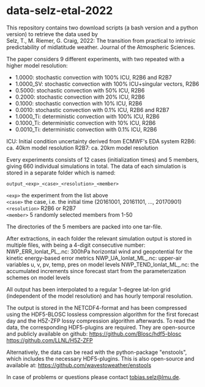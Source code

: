 # data-selz-etal-2022
This repository contains two download scripts (a bash version and a python version) to retrieve the data used by  
Selz, T., M. Riemer, G. Craig, 2022: The transition from practical to intrinsic predictability of midlatitude weather. Journal of the Atmospheric Sciences.

The paper considers 9 different experiments, with two repeated with a higher model resolution:
- 1.0000:    stochastic convection with 100% ICU, R2B6 and R2B7
- 1.0000_SV: stochastic convection with 100% ICU+singular vectors, R2B6
- 0.5000:    stochastic convection with  50% ICU, R2B6
- 0.2000:    stochastic convection with  20% ICU, R2B6
- 0.1000:    stochastic convection with  10% ICU, R2B6
- 0.0010:    stochastic convection with 0.1% ICU, R2B6 and R2B7
- 1.0000_Ti: deterministic convection with 100% ICU, R2B6
- 0.1000_Ti: deterministic convection with  10% ICU, R2B6
- 0.0010_Ti: deterministic convection with 0.1% ICU, R2B6

ICU: Initial condition uncertainty derived from ECMWF's EDA system 
R2B6: ca. 40km model resolution 
R2B7: ca. 20km model resolution 

Every experiments consists of 12 cases (initialization times) and 5 members, giving 660 individual simulations in total. The data of each simulation is stored in a separate folder which is named:

    output_<exp>_<case>_<resolution>_<member>  
        
`<exp>`   the experiment from the list above  
`<case>` the case, i.e. the initial time (20161001, 20161101, ..., 20170901)  
`<resolution>` R2B6 or R2B7  
`<member>` 5 randomly selected members from 1-50

The directories of the 5 members are packed into one tar-file.

After extractions, in each folder the relevant simulation output is stored in
multiple files, with <ifile> being a 4-digit consecutive number:
    NWP_ERR_lonlat_PL_<ifile>.nc:
        300hPa horizontal wind and geopotential for the kinetic energy-based
        error metrics
    NWP_UA_lonlat_ML_<ifile>.nc:
        upper-air variables u, v, pv, temp, pres on model levels
    NWP_TEND_lonlat_ML_<ifile>.nc:
        the accumulated increments since forecast start from the
        parameterization schemes on model levels

All output has been interpolated to a regular 1-degree lat-lon grid
(independent of the model resolution) and has hourly temporal resolution.

The output is stored in the NETCDF4-format and has been compressed using the
HDF5-BLOSC lossless compression algorithm for the first forecast day and the
H5Z-ZFP lossy compression algorithm afterwards. To read the data, the
corresponding HDF5-plugins are required. They are open-source and publicly
available on github:
https://github.com/Blosc/hdf5-blosc
https://github.com/LLNL/H5Z-ZFP

Alternatively, the data can be read with the python-package "enstools", which
includes the necessary HDF5-plugins. This is also open-source and available at:
https://github.com/wavestoweather/enstools

In case of problems or questions please contact tobias.selz@lmu.de.
